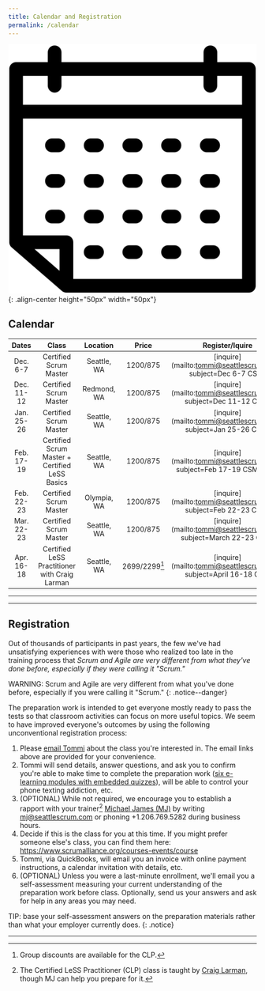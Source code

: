 ```yaml
---
title: Calendar and Registration
permalink: /calendar
---
```


![Calendar](assets/images/Calendar.svg){: .align-center height="50px" width="50px"}

## Calendar

| Dates       | Class         |   Location  | Price | Register/Iquire
| :----------:|:-------------:|:-----------:|:-----:|:---------------:
| Dec. 6-7 | Certified Scrum Master | Seattle, WA | $1200/$875 | [inquire](mailto:tommi@seattlescrum.com?subject=Dec 6-7 CSM)
| Dec. 11-12 | Certified Scrum Master | Redmond, WA | $1200/$875 | [inquire](mailto:tommi@seattlescrum.com?subject=Dec 11-12 CSM)
| Jan. 25-26 | Certified Scrum Master | Seattle, WA | $1200/$875 |[inquire](mailto:tommi@seattlescrum.com?subject=Jan 25-26 CSM)
| Feb. 17-19 | Certified Scrum Master + Certified LeSS Basics |  Seattle, WA | $1200/$875 | [inquire](mailto:tommi@seattlescrum.com?subject=Feb 17-19 CSM+CLB)
| Feb. 22-23 | Certified Scrum Master | Olympia, WA | $1200/$875 |[inquire](mailto:tommi@seattlescrum.com?subject=Feb 22-23 CSM)
| Mar. 22-23 | Certified Scrum Master | Seattle, WA | $1200/$875 |[inquire](mailto:tommi@seattlescrum.com?subject=March 22-23 CSM)
| Apr. 16-18 | Certified LeSS Practitioner with Craig Larman | Seattle, WA | $2699/$2299[^group] |[inquire](mailto:tommi@seattlescrum.com?subject=April 16-18 CLP)

----
----

## Registration

Out of thousands of participants in past years, the few we've had unsatisfying experiences with were those who realized too late in the training process that _Scrum and Agile are very different from what they've done before, especially if they were calling it "Scrum."_

WARNING: Scrum and Agile are very different from what you've done before, especially if you were calling it "Scrum."
{: .notice--danger}

The preparation work is intended to get everyone mostly ready to pass the tests so that classroom activities can focus on more useful topics.  We seem to have improved everyone's outcomes by using the following unconventional registration process:

1. Please [email Tommi](mailto:tommi@seattlescrum.com?subject=training) about the class you're interested in.  The email links above are provided for your convenience.
1. Tommi will send details, answer questions, and ask you to confirm you're able to make time to complete the preparation work ([six e-learning modules with embedded quizzes](http://ScrumTrainingSeries.com)), will be able to control your phone texting addiction, etc.
1. (OPTIONAL) While not required, we encourage you to establish a rapport with your trainer[^craig] [Michael James (MJ)](https://www.linkedin.com/in/michaeljamesseattle/) by writing <mj@seattlescrum.com> or phoning +1.206.769.5282 during business hours.
1. Decide if this is the class for you at this time.  If you might prefer someone else's class, you can find them here: <https://www.scrumalliance.org/courses-events/course>
1. Tommi, via QuickBooks, will email you an invoice with online payment instructions, a calendar invitation with details, etc.
1. (OPTIONAL) Unless you were a last-minute enrollment, we'll email you a self-assessment measuring your current understanding of the preparation work before class.  Optionally, send us your answers and ask for help in any areas you may need.

TIP: base your self-assessment answers on the preparation materials rather than what your employer currently does.
{: .notice}

----
[^group]: Group discounts are available for the CLP.
[^craig]: The Certified LeSS Practitioner (CLP) class is taught by [Craig Larman](https://www.amazon.com/Craig-Larman/e/B000APVUN6), though MJ can help you prepare for it.
